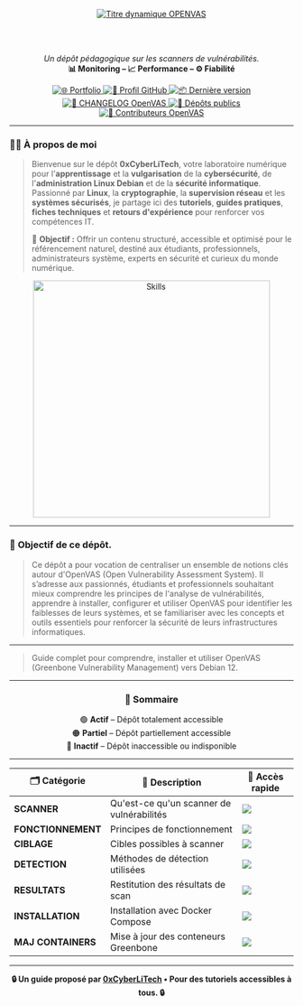 <div align="center">

  <br></br>
  
  <a href="https://github.com/0xCyberLiTech">
    <img src="https://readme-typing-svg.herokuapp.com?font=JetBrains+Mono&size=50&duration=6000&pause=1000000000&color=FF0048&center=true&vCenter=true&width=1100&lines=%3EOPENVAS_" alt="Titre dynamique OPENVAS" />
  </a>
  
  <br></br>
  
  <p align="center">
    <em>Un dépôt pédagogique sur les scanners de vulnérabilités.</em><br>
    <b>📊 Monitoring – 📈 Performance – ⚙️ Fiabilité</b>
  </p>

  <p align="center">
    <a href="https://0xcyberlitech.github.io/">
      <img src="https://img.shields.io/badge/Portfolio-0xCyberLiTech-181717?logo=github&style=flat-square" alt="🌐 Portfolio" />
    </a>
    <a href="https://github.com/0xCyberLiTech">
      <img src="https://img.shields.io/badge/Profil-GitHub-181717?logo=github&style=flat-square" alt="🔗 Profil GitHub" />
    </a>
    <a href="https://github.com/0xCyberLiTech/OpenVAS/releases/latest">
      <img src="https://img.shields.io/github/v/release/0xCyberLiTech/OpenVAS?label=version&style=flat-square&color=blue" alt="📦 Dernière version" />
    </a>
    <a href="https://github.com/0xCyberLiTech/OpenVAS/blob/main/CHANGELOG.md">
      <img src="https://img.shields.io/badge/📄%20Changelog-OpenVAS-blue?style=flat-square" alt="📄 CHANGELOG OpenVAS" />
    </a>
    <a href="https://github.com/0xCyberLiTech?tab=repositories">
      <img src="https://img.shields.io/badge/Dépôts-publics-blue?style=flat-square" alt="📂 Dépôts publics" />
    </a>
    <a href="https://github.com/0xCyberLiTech/OpenVAS/graphs/contributors">
      <img src="https://img.shields.io/badge/👥%20Contributeurs-cliquez%20ici-007ec6?style=flat-square" alt="👥 Contributeurs OpenVAS" />
    </a>
  </p>

</div>

---

### 👨‍💻 **À propos de moi**

> Bienvenue sur le dépôt <strong>0xCyberLiTech</strong>, votre laboratoire numérique pour l'<strong>apprentissage</strong> et la <strong>vulgarisation</strong> de la <strong>cybersécurité</strong>, de l'<strong>administration Linux Debian</strong> et de la <strong>sécurité informatique</strong>.
> Passionné par <strong>Linux</strong>, la <strong>cryptographie</strong>, la <strong>supervision réseau</strong> et les <strong>systèmes sécurisés</strong>, je partage ici des <strong>tutoriels</strong>, <strong>guides pratiques</strong>, <strong>fiches techniques</strong> et <strong>retours d'expérience</strong> pour renforcer vos compétences IT.
>
> 🎯 <strong>Objectif :</strong> Offrir un contenu structuré, accessible et optimisé pour le référencement naturel, destiné aux étudiants, professionnels, administrateurs système, experts en sécurité et curieux du monde numérique.

<p align="center">
  <a href="https://github.com/0xCyberLiTech" target="_blank" rel="noopener">
    <img src="https://skillicons.dev/icons?i=linux,debian,bash,docker,nginx,git,vim,python,markdown" alt="Skills" width="420">
  </a>
</p>

---

### 🎯 **Objectif de ce dépôt.**

> Ce dépôt a pour vocation de centraliser un ensemble de notions clés autour d'OpenVAS (Open Vulnerability Assessment System). Il s’adresse aux passionnés, étudiants et professionnels souhaitant mieux comprendre
> les principes de l'analyse de vulnérabilités, apprendre à installer, configurer et utiliser OpenVAS pour identifier les faiblesses de leurs systèmes, et se familiariser avec les concepts et outils essentiels
> pour renforcer la sécurité de leurs infrastructures informatiques.

---

> Guide complet pour comprendre, installer et utiliser OpenVAS (Greenbone Vulnerability Management) vers Debian 12.

---

<div align="center" style="margin-bottom: 10px;">

### 🧭 **Sommaire**

🟢 **Actif** – Dépôt totalement accessible  
🟠 **Partiel** – Dépôt partiellement accessible  
🔴 **Inactif** – Dépôt inaccessible ou indisponible

</div>

---

<div align="center">

| 🗂️ **Catégorie**        | 📄 **Description**                                      | 🔗 **Accès rapide**                                                                                                                                      |
|--------------------------|----------------------------------------------------------|----------------------------------------------------------------------------------------------------------------------------------------------------------|
| **SCANNER**              | Qu'est-ce qu'un scanner de vulnérabilités               | [<img src="https://img.shields.io/badge/EXPLORER-brightgreen?style=for-the-badge&logo=docker&logoColor=white">](https://github.com/0xCyberLiTech/OpenVAS/blob/main/OPENVAS-Qu-est-ce-qu-un-scanner-de-vun%C3%A9rabilit%C3%A9s.md) |
| **FONCTIONNEMENT**       | Principes de fonctionnement                             | [<img src="https://img.shields.io/badge/EXPLORER-brightgreen?style=for-the-badge&logo=docker&logoColor=white">](OPENVAS-Principes-de-fonctionnement.md) |
| **CIBLAGE**              | Cibles possibles à scanner                              | [<img src="https://img.shields.io/badge/EXPLORER-brightgreen?style=for-the-badge&logo=docker&logoColor=white">](OPENVAS-Cibles-possibles-à-scanner.md) |
| **DETECTION**            | Méthodes de détection utilisées                         | [<img src="https://img.shields.io/badge/EXPLORER-brightgreen?style=for-the-badge&logo=docker&logoColor=white">](OPENVAS-Méthodes-de-détection-utilisées.md) |
| **RESULTATS**            | Restitution des résultats de scan                       | [<img src="https://img.shields.io/badge/EXPLORER-brightgreen?style=for-the-badge&logo=docker&logoColor=white">](OPENVAS-Restitution-des-résultats-de-scan.md) |
| **INSTALLATION**         | Installation avec Docker Compose                        | [<img src="https://img.shields.io/badge/EXPLORER-brightgreen?style=for-the-badge&logo=docker&logoColor=white">](OPENVAS-Instaalation-depuis-docker.md) |
| **MAJ CONTAINERS**       | Mise à jour des conteneurs Greenbone                    | [<img src="https://img.shields.io/badge/EXPLORER-brightgreen?style=for-the-badge&logo=docker&logoColor=white">](OPENVAS-Mise-à-jour-des-conteneurs-Greenbone.md) |

</div>

---

<p align="center">
  <b>🔒 Un guide proposé par <a href="https://github.com/0xCyberLiTech">0xCyberLiTech</a> • Pour des tutoriels accessibles à tous. 🔒</b>
</p>
